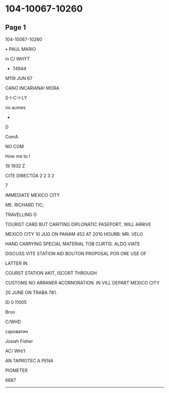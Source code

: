 # 104-10067-10260

## Page 1

104-10067-10260

• PAUL MARIO

in C/ WHYT

- 74944

M119 JUN 67

CANO INCARIANA! MORA

S-I-C-I-LY

no aumes

-

D

ComA

NO COM

How me to l

19 1932 Z

CITE DIRECTÓA 2 2 3 2

7

IMMEDIATE MEXICO CITY

ME. RICHARD TIC;

TRAVELLING O

TOURIST CARD BUT CARITING DIPLONATIC PASEPORT, WILL ARRIVE

MEXICO CITY 10 JUG ON PANAM 452 AT 2010 HOURB: MR. VELO

HAND CARRYING SPECIAL MATERIAL TOB CURTIS. ALDO VIATE

DISCUSS VITE STATION AID BOUTON PROPOSAL POR ORE USE OF

LATTER IN

COURST STATION AKIT, ISCORT THROUGH

CUSTOMS NO ARRANER ACORNORATION. IN VILL DEPART MEXICO CITY

20 JUNE ON TRABA 781.

ID 0 11005

Broo

C/WHD

сароватин

Josiah Fisher

AC/ WH/1

AN TAPROTEC A PENA

PIOMETER

6687

---

